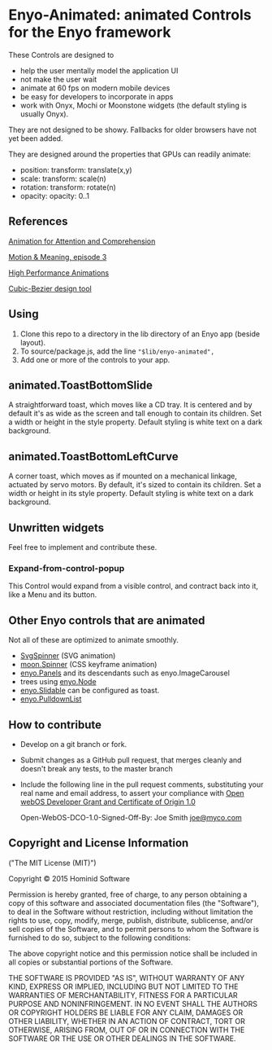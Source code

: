 # Enyo-Animated: animated Controls for the Enyo framework

These Controls are designed to
* help the user mentally model the application UI
* not make the user wait
* animate at 60 fps on modern mobile devices
* be easy for developers to incorporate in apps
* work with Onyx, Mochi or Moonstone widgets (the default styling is usually Onyx).

They are not designed to be showy.  Fallbacks for older browsers have not yet been added.

They are designed around the properties that GPUs can readily animate:
* position: transform: translate(x,y)
* scale: transform: scale(n)
* rotation: transform: rotate(n)
* opacity: opacity: 0..1


## References

[Animation for Attention and Comprehension](http://www.nngroup.com/articles/animation-usability/)

[Motion & Meaning, episode 3](http://motionandmeaning.io/episode03.html)

[High Performance Animations](http://www.html5rocks.com/en/tutorials/speed/high-performance-animations/)

[Cubic-Bezier design tool](http://cubic-bezier.com/)


## Using

1. Clone this repo to a directory in the lib directory of an Enyo app (beside layout).
2. To source/package.js, add the line `"$lib/enyo-animated",`
3. Add one or more of the controls to your app.


## animated.ToastBottomSlide

A straightforward toast, which moves like a CD tray.
It is centered and by default it's as wide as the screen and tall enough to contain its children.
Set a width or height in the style property.  Default styling is white text on a dark background.


## animated.ToastBottomLeftCurve

A corner toast, which moves as if mounted on a mechanical linkage, actuated by servo motors.
By default, it's sized to contain its children.
Set a width or height in its style property.    Default styling is white text on a dark background.


## Unwritten widgets

Feel free to implement and contribute these.

### Expand-from-control-popup

This Control would expand from a visible control, and contract back into it, like a Menu and its button.


## Other Enyo controls that are animated

Not all of these are optimized to animate smoothly.

* [SvgSpinner](https://github.com/infusionsoft/enyo-svg-spinner) (SVG animation)
* [moon.Spinner](http://enyojs.com/docs/latest/index.html#/kind/moon.Spinner) (CSS keyframe animation)
* [enyo.Panels](http://enyojs.com/docs/latest/developer-guide/building-apps/layout/panels.html) 
and its descendants such as enyo.ImageCarousel
* trees using [enyo.Node](http://enyojs.com/docs/latest/index.html#/kind/enyo.Node)
* [enyo.Slidable](http://enyojs.com/docs/latest/index.html#/kind/enyo.Slideable) can be configured as toast.
* [enyo.PulldownList](http://enyojs.com/docs/latest/index.html#/kind/enyo.PulldownList)


## How to contribute

* Develop on a git branch or fork.
* Submit changes as a GitHub pull request, that merges cleanly and doesn't break any tests, to the master branch
* Include the following line in the pull request comments, substituting your real name and email address, 
to assert your compliance with [Open webOS Developer Grant and Certificate of Origin 1.0](http://www.openwebosproject.org/community/governance/dco/)
 
	Open-WebOS-DCO-1.0-Signed-Off-By: Joe Smith <joe@myco.com>


## Copyright and License Information

("The MIT License (MIT)")

Copyright © 2015 Hominid Software

Permission is hereby granted, free of charge, to any person obtaining a copy
of this software and associated documentation files (the "Software"), to deal
in the Software without restriction, including without limitation the rights
to use, copy, modify, merge, publish, distribute, sublicense, and/or sell
copies of the Software, and to permit persons to whom the Software is
furnished to do so, subject to the following conditions:

The above copyright notice and this permission notice shall be included in
all copies or substantial portions of the Software.

THE SOFTWARE IS PROVIDED "AS IS", WITHOUT WARRANTY OF ANY KIND, EXPRESS OR
IMPLIED, INCLUDING BUT NOT LIMITED TO THE WARRANTIES OF MERCHANTABILITY,
FITNESS FOR A PARTICULAR PURPOSE AND NONINFRINGEMENT. IN NO EVENT SHALL THE
AUTHORS OR COPYRIGHT HOLDERS BE LIABLE FOR ANY CLAIM, DAMAGES OR OTHER
LIABILITY, WHETHER IN AN ACTION OF CONTRACT, TORT OR OTHERWISE, ARISING FROM,
OUT OF OR IN CONNECTION WITH THE SOFTWARE OR THE USE OR OTHER DEALINGS IN
THE SOFTWARE.
